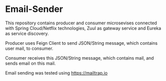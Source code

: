# Email-Sender

This repository contains producer and consumer microsevises connected with Spring Cloud/Netflix technologies, Zuul as gateway service and Eureka as service discovery.

Producer uses Feign Client to send JSON/String message, which contains user mail, to consumer. 

Consumer receives this JSON/String message, which contains mail, and sends email on this mail.

Email sending was tested using https://mailtrap.io
